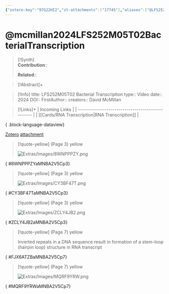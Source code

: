 ```yaml
---
{"zotero-key":"97G22HI2","zt-attachments":["17745"],"aliases":["@LFS252M05T02 Bacterial Transcription"],"keywords":null,"FirstAuthor":"[[ David McMillan]]","tags":["source/video","Uni/LFS252"],"dg-publish":true,"permalink":"/sources/video/mcmillan2024-lfs-252-m05-t02-bacterial-transcription/","dgPassFrontmatter":true}
---
```


# @mcmillan2024LFS252M05T02BacterialTranscription

>[!Synth]  
>**Contribution**::  
>  
>**Related**:: 
>  

> [!Abstract]+
> 

> [!Info]
> title: LFS252M05T02 Bacterial Transcription
> type:: Video 
> date:: 2024
> DOI:: 
> FirstAuthor:: 
> creators:: David McMillan

> [!Links]+
>  | Incoming Links                                    |
> | ------------------------------------------------- |
> | [[Cards/RNA Transcription\|RNA Transcription]] |
> 
{ .block-language-dataview}


[Zotero](zotero://select/library/items/97G22HI2) [attachment](<file:///Users/nathanmaxwell/Zotero/storage/MNBA2V5C/LFS252%20Bacterial%20Transcription%20pages%202%20-%209.pdf>)

> [!quote-yellow] (Page 3) yellow
> 
> ![Extras/Images/8WNPPPZY.png](/img/user/Extras/Images/8WNPPPZY.png)
>
{ #8WNPPPZYaMNBA2V5Cp3}


> [!quote-yellow] (Page 3) yellow
> 
> ![Extras/Images/CY3BF47T.png](/img/user/Extras/Images/CY3BF47T.png)
>
{ #CY3BF47TaMNBA2V5Cp3}


> [!quote-yellow] (Page 3) yellow
> 
> ![Extras/Images/ZCLY4JB2.png](/img/user/Extras/Images/ZCLY4JB2.png)
>
{ #ZCLY4JB2aMNBA2V5Cp3}


> [!quote-yellow] (Page 7) yellow
> 
> Inverted repeats in a DNA sequence result in formation of a stem-loop (hairpin loop) structure in RNA transcript
>
{ #FJX6ATZBaMNBA2V5Cp7}


> [!quote-yellow] (Page 7) yellow
> 
> ![Extras/Images/MQRF9YRW.png](/img/user/Extras/Images/MQRF9YRW.png)
>
{ #MQRF9YRWaMNBA2V5Cp7}

